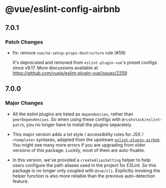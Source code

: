# @vue/eslint-config-airbnb

## 7.0.1

### Patch Changes

- fix: remove `vue/no-setup-props-destructure` rule (#59)

  It's deprecated and removed from `eslint-plugin-vue`'s preset configs since v9.17. More discussions available at https://github.com/vuejs/eslint-plugin-vue/issues/2259

## 7.0.0

### Major Changes

- All the eslint plugins are listed as `dependencies`, rather than `peerDependencies`.
  So when using these configs with `@rushstack/eslint-patch`, you no longer have to install the plugins separately.

- This major version adds a lot style / accessibility rules for JSX / `<template>` syntaxes, adapted from the upstream [`eslint-plugin-airbnb`](https://github.com/airbnb/javascript/tree/eslint-config-airbnb-v19.0.4/packages/eslint-config-airbnb).
  You might see many more errors if you are upgrading from older versions of this package. Luckily, most of them are auto-fixable.

- In this version, we've provided a `createAliasSetting` helper to help users configure the path aliases used in the project for ESLint.
  So this package is no longer only coupled with `@vue/cli`. Explicitly invoking the helper function is also more reliable than the previous auto-detection feature.
